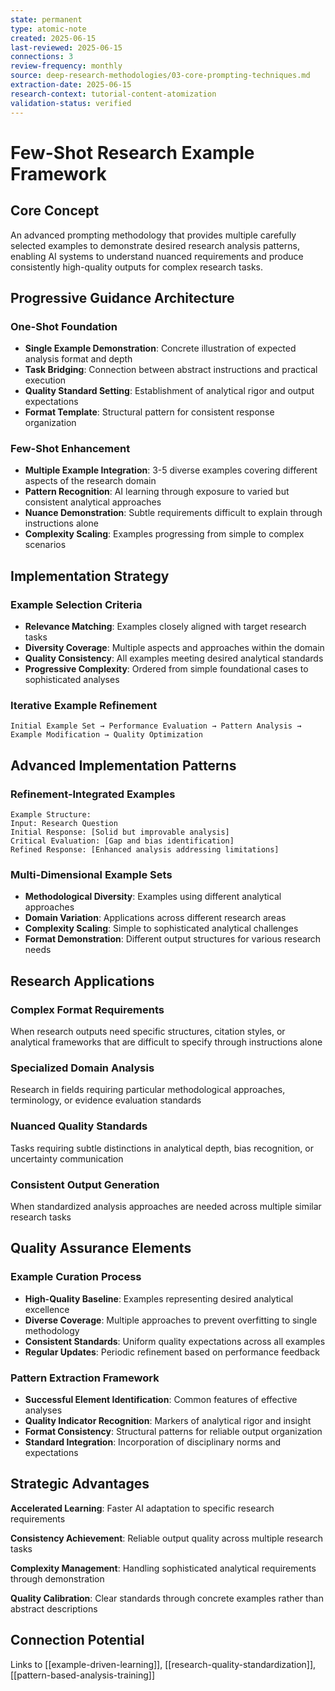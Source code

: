 ```yaml
---
state: permanent
type: atomic-note
created: 2025-06-15
last-reviewed: 2025-06-15
connections: 3
review-frequency: monthly
source: deep-research-methodologies/03-core-prompting-techniques.md
extraction-date: 2025-06-15
research-context: tutorial-content-atomization
validation-status: verified
---
```


# Few-Shot Research Example Framework

## Core Concept

An advanced prompting methodology that provides multiple carefully selected examples to demonstrate desired research analysis patterns, enabling AI systems to understand nuanced requirements and produce consistently high-quality outputs for complex research tasks.

## Progressive Guidance Architecture

### One-Shot Foundation
- **Single Example Demonstration**: Concrete illustration of expected analysis format and depth
- **Task Bridging**: Connection between abstract instructions and practical execution
- **Quality Standard Setting**: Establishment of analytical rigor and output expectations
- **Format Template**: Structural pattern for consistent response organization

### Few-Shot Enhancement
- **Multiple Example Integration**: 3-5 diverse examples covering different aspects of the research domain
- **Pattern Recognition**: AI learning through exposure to varied but consistent analytical approaches
- **Nuance Demonstration**: Subtle requirements difficult to explain through instructions alone
- **Complexity Scaling**: Examples progressing from simple to complex scenarios

## Implementation Strategy

### Example Selection Criteria
- **Relevance Matching**: Examples closely aligned with target research tasks
- **Diversity Coverage**: Multiple aspects and approaches within the domain
- **Quality Consistency**: All examples meeting desired analytical standards
- **Progressive Complexity**: Ordered from simple foundational cases to sophisticated analyses

### Iterative Example Refinement
```
Initial Example Set → Performance Evaluation → Pattern Analysis → 
Example Modification → Quality Optimization
```

## Advanced Implementation Patterns

### Refinement-Integrated Examples
```
Example Structure:
Input: Research Question
Initial Response: [Solid but improvable analysis]
Critical Evaluation: [Gap and bias identification]
Refined Response: [Enhanced analysis addressing limitations]
```

### Multi-Dimensional Example Sets
- **Methodological Diversity**: Examples using different analytical approaches
- **Domain Variation**: Applications across different research areas
- **Complexity Scaling**: Simple to sophisticated analytical challenges
- **Format Demonstration**: Different output structures for various research needs

## Research Applications

### Complex Format Requirements
When research outputs need specific structures, citation styles, or analytical frameworks that are difficult to specify through instructions alone

### Specialized Domain Analysis
Research in fields requiring particular methodological approaches, terminology, or evidence evaluation standards

### Nuanced Quality Standards
Tasks requiring subtle distinctions in analytical depth, bias recognition, or uncertainty communication

### Consistent Output Generation
When standardized analysis approaches are needed across multiple similar research tasks

## Quality Assurance Elements

### Example Curation Process
- **High-Quality Baseline**: Examples representing desired analytical excellence
- **Diverse Coverage**: Multiple approaches to prevent overfitting to single methodology
- **Consistent Standards**: Uniform quality expectations across all examples
- **Regular Updates**: Periodic refinement based on performance feedback

### Pattern Extraction Framework
- **Successful Element Identification**: Common features of effective analyses
- **Quality Indicator Recognition**: Markers of analytical rigor and insight
- **Format Consistency**: Structural patterns for reliable output organization
- **Standard Integration**: Incorporation of disciplinary norms and expectations

## Strategic Advantages

**Accelerated Learning**: Faster AI adaptation to specific research requirements

**Consistency Achievement**: Reliable output quality across multiple research tasks

**Complexity Management**: Handling sophisticated analytical requirements through demonstration

**Quality Calibration**: Clear standards through concrete examples rather than abstract descriptions

## Connection Potential

Links to [[example-driven-learning]], [[research-quality-standardization]], [[pattern-based-analysis-training]]